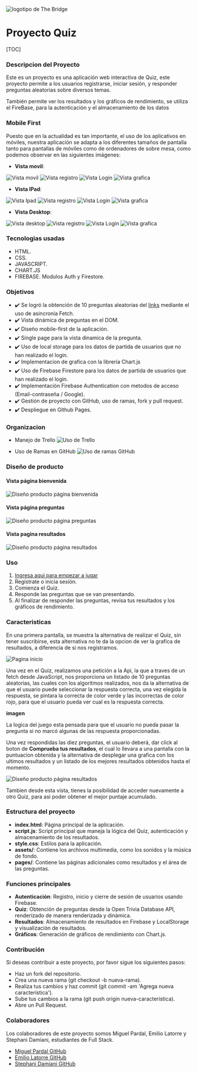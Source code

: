 ![logotipo de The Bridge](https://user-images.githubusercontent.com/27650532/77754601-e8365180-702b-11ea-8bed-5bc14a43f869.png "logotipo de The Bridge")

# Proyecto Quiz

[TOC]

### Descripcion del Proyecto

Este es un proyecto es una aplicación web interactiva de Quiz, este proyecto permite a los usuarios registrarse, iniciar sesión, y responder preguntas aleatorias sobre diversos temas.

También permite ver los resultados y los gráficos de rendimiento, se utiliza el FireBase, para la autenticación y el almacenamiento de los datos

### Mobile First

Puesto que en la actualidad es tan importante, el uso de los aplicativos en móviles, nuestra aplicación se adapta a los diferentes tamaños de pantalla tanto para pantallas de móviles como de ordenadores de sobre mesa, como podemos observar en las siguientes imágenes:

- **Vista movil**:

![Vista movil](/assets/VistaMovilBienvenida-final.jpg "Vista movil página inicial")
![Vista registro](/assets/RegistroMovil.png "Vista movil registro movil")
![Vista Login](/assets/LoginMovil.png "Vista movil login")
![Vista grafica](/assets/GraficaMovil.png "Vista movil grafica")

- **Vista IPad**:

![Vista Ipad](/assets/BienvenidaIpad.png "Vista Ipad página inicial")
![Vista registro](/assets/RegistroIpad.png "Vista Ipad registro movil")
![Vista Login](/assets/LoginIpad.png "Vista Ipad login")
![Vista grafica](/assets/GraficaIpad.png "Vista Ipad grafica")

- **Vista Desktop**:

![Vista desktop](/assets/BienvenidaDesktop.png "Vista desktop página inicial")
![Vista registro](/assets/RegistroDesktop.png "Vista desktop registro movil")
![Vista Login](/assets/LoginDesktop.png "Vista desktop login")
![Vista grafica](/assets/GraficaDesktop.png "Vista desktop grafica")

### Tecnologias usadas

- HTML.
- CSS.
- JAVASCRIPT.
- CHART.JS
- FIREBASE. Modulos Auth y Firestore.

### Objetivos

- ✔️ Se logró la obtención de 10 preguntas aleatorias del [links](www.opentdb.com) mediante el uso de asincronía Fetch.
- ✔️ Vista dinámica de preguntas en el DOM.
- ✔️ Diseño mobile-first de la aplicación.
- ✔️ Single page  para la vista dinamica de la pregunta.
- ✔️ Uso de local storage para los datos de partida de usuarios que no han realizado el login.
- ✔️ Implementacion de grafica con la librería Chart.js
- ✔️ Uso de Firebase Firestore para los datos de partida de usuarios que han realizado el login.
- ✔️ Implementación Firebase Authentication con metodos de acceso (Email-contraseña / Google).
- ✔️ Gestión de proyecto con GitHub, uso de ramas, fork y pull request.
- ✔️ Despliegue en Github Pages.

### Organizacion

- Manejo de Trello
![Uso de Trello](/assets/Trello.jpg "Uso de Trello")

- Uso de Ramas en GitHub
![Uso de ramas GitHub](/assets/ManejoRamas.png "Uso de Trello")

### Diseño de producto

#### Vista página bienvenida

![Diseño producto página bienvenida](/assets/VistaPaginaInicial.jpg "Diseño producto página bienvenida")

#### Vista página preguntas

![Diseño producto página preguntas](/assets/VistaPregunta.jpg "Diseño producto página preguntas")

#### Vista pagina resultados

![Diseño producto página resultados](/assets/VistaResultado.jpg "Diseño producto página resultados")

### Uso

1. [Ingresa aqui para empezar a jugar](http://mipaes7.github.io/proyectoQuiz/)
2. Regístrate o inicia sesión.
3. Comienza el Quiz.
4. Responde las preguntas que se van presentando.
5. Al finalizar de responder las preguntas, revisa tus resultados y los gráficos de rendimiento.

### Caracteristicas

En una primera pantalla, se muestra la alternativa de realizar el Quiz, sin tener suscribirse, esta alternativa no te da la opcion de ver la grafica de resultados, a diferencia de si nos registramos.

![Pagina inicio](/assets/BienvenidaDesktop.png "Pagina de bienvenida")

Una vez en el Quiz, realizamos una petición a la Api, la que a traves de un fetch desde JavaScript, nos proporciona un listado de 10 preguntas aleatorias, las cuales con los algoritmos realizados, nos da la alternativa de que el usuario puede seleccionar la respuesta correcta, una vez elegida la respuesta, se pintara la correcta de color verde y las incorrectas de color rojo, para que el usuario pueda ver cual es la respuesta correcta.

**imagen**

La logica del juego esta pensada para que el usuario no pueda pasar la pregunta si no marcó algunas de las respuesta proporcionadas.

Una vez respondidas las diez preguntas, el usuario deberá, dar click al boton de **Comprueba tus resultados**, el cual lo llevara a una pantalla con la puntuacion obtenida y la alternativa de desplegar una grafica con los ultimos resultados y un listado de los mejores resultados obtenidos hasta el momento.

![Diseño producto página resultados](/assets/BienvenidaDesktop.png "Pagina final")

Tambien desde esta vista, tienes la posibilidad de acceder nuevamente a otro Quiz, para asi poder obtener el mejor puntaje acumulado.

### Estructura del proyecto

- **index.html**: Página principal de la aplicación.
- **script.js**: Script principal que maneja la lógica del Quiz, autenticación y almacenamiento de los resultados.
- **style.css**: Estilos para la aplicación.
- **assets/**: Contiene los archivos multimedia, como los sonidos y la música de fondo.
- **pages/**: Contiene las páginas adicionales como resultados y el área de las preguntas.

### Funciones principales

- **Autenticación**: Registro, inicio y cierre de sesión de usuarios usando Firebase.
- **Quiz**: Obtención de preguntas desde la Open Trivia Database API, renderizado de manera renderizada y dinámica.
- **Resultados**: Almacenamiento de resultados en Firebase y LocalStorage y visualización de resultados.
- **Gráficos**: Generación de gráficos de rendimiento con Chart.js.

### Contribución

Si deseas contribuir a este proyecto, por favor sigue los siguientes pasos:

- Haz un fork del repositorio.
- Crea una nueva rama (git checkout -b nueva-rama).
- Realiza tus cambios y haz commit (git commit -am 'Agrega nueva característica').
- Sube tus cambios a la rama (git push origin nueva-característica).
- Abre un Pull Request.

### Colaboradores

Los colaboradores de este proyecto somos Miguel Pardal, Emilio Latorre y Stephani Damiani, estudiantes de Full Stack.

- [Miguel Pardal GitHub](https://github.com/mipaes7)
- [Emilio Latorre  GitHub](https://github.com/emiliolatorre)
- [Stephani Damiani  GitHub](https://github.com/steph-d989)
 
